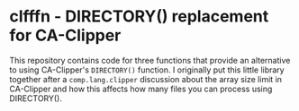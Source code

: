 # clfffn - DIRECTORY() replacement for CA-Clipper

This repository contains code for three functions that provide an
alternative to using CA-Clipper's `DIRECTORY()` function. I originally put
this little library together after a `comp.lang.clipper` discussion about
the array size limit in CA-Clipper and how this affects how many files you
can process using DIRECTORY().

[//]: # (README.md ends here)
